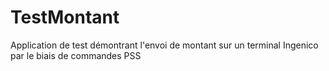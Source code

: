 # TestMontant
Application de test démontrant l'envoi de montant sur un terminal Ingenico par le biais de commandes PSS

